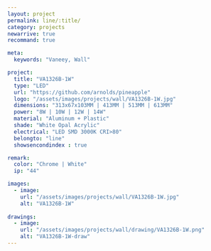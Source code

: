 ```yaml
---
layout: project
permalink: line/:title/
category: projects
newarrive: true
recommand: true

meta:
  keywords: "Vaneey, Wall"

project:
  title: "VA1326B-1W"
  type: "LED"
  url: "https://github.com/arnolds/pineapple"
  logo: "/assets/images/projects/wall/VA1326B-1W.jpg"
  dimensions: "313x67x103MM | 413MM | 513MM | 613MM"
  power: "8W | 10W | 12W | 14W"
  material: "Aluminum + Plastic"
  shade: "White Opal Acrylic"
  electrical: "LED SMD 3000K CRI>80"
  belongto: "line"
  showsencondindex : true

remark:
  color: "Chrome | White"
  ip: "44"

images:
  - image:
    url: "/assets/images/projects/wall/VA1326B-1W.jpg"
    alt: "VA1326B-1W"
    
drawings:
  - image:
    url: "/assets/images/projects/wall/drawing/VA1326B-1W.png"
    alt: "VA1326B-1W-draw"
---
```

